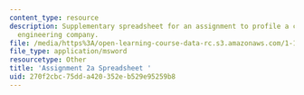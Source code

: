 ```yaml
---
content_type: resource
description: Supplementary spreadsheet for an assignment to profile a civil and environmental
  engineering company.
file: /media/https%3A/open-learning-course-data-rc.s3.amazonaws.com/1-133-masters-of-engineering-concepts-of-engineering-practice-fall-2007/270f2cbc75dda420352eb529e95259b8_assign_2a.xls
file_type: application/msword
resourcetype: Other
title: 'Assignment 2a Spreadsheet '
uid: 270f2cbc-75dd-a420-352e-b529e95259b8
---
```

